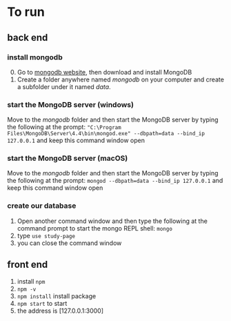# To run
## back end
### install mongodb
0. Go to [mongodb website](http://www.mongodb.org), then download and install MongoDB
1. Create a folder anywhere named *mongodb* on your computer and create a subfolder under it named *data*.
### start the MongoDB server (windows)
Move to the *mongodb* folder and then start the MongoDB server by typing the following at the prompt:
`"C:\Program Files\MongoDB\Server\4.4\bin\mongod.exe" --dbpath=data --bind_ip 127.0.0.1`
and keep this command window open
### start the MongoDB server (macOS)
Move to the *mongodb* folder and then start the MongoDB server by typing the following at the prompt:
`mongod --dbpath=data --bind_ip 127.0.0.1`
and keep this command window open
### create our database
1. Open another command window and then type the following at the command prompt to start the mongo REPL shell: `mongo`
2. type `use study-page`
3. you can close the command window
## front end
1. install `npm`
2. `npm -v`
3. `npm install` install package
4. `npm start` to start
5. the address is [127.0.0.1:3000]
